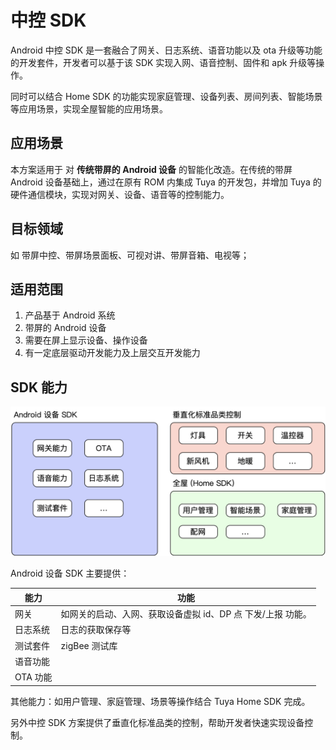 # 中控 SDK

Android 中控 SDK 是一套融合了网关、日志系统、语音功能以及 ota 升级等功能的开发套件，开发者可以基于该 SDK 实现入网、语音控制、固件和 apk 升级等操作。

同时可以结合 Home SDK 的功能实现家庭管理、设备列表、房间列表、智能场景等应用场景，实现全屋智能的应用场景。

## **应用场景**

本方案适用于 对 **传统带屏的 Android 设备** 的智能化改造。在传统的带屏 Android 设备基础上，通过在原有 ROM 内集成 Tuya 的开发包，并增加 Tuya 的硬件通信模块，实现对网关、设备、语音等的控制能力。

## **目标领域**

如 带屏中控、带屏场景面板、可视对讲、带屏音箱、电视等；

## **适用范围**

1. 产品基于 Android 系统
2. 带屏的 Android 设备
3. 需要在屏上显示设备、操作设备
4. 有一定底层驱动开发能力及上层交互开发能力

## SDK 能力

![image-20210427104824785](./resource/images/image-20210427104824785.png)

Android 设备 SDK 主要提供：

| 能力     | 功能                                                        |
| -------- | ----------------------------------------------------------- |
| 网关     | 如网关的启动、入网、获取设备虚拟 id、DP 点 下发/上报 功能。 |
| 日志系统 | 日志的获取保存等                                            |
| 测试套件 | zigBee 测试库                                               |
| 语音功能 |                                                             |
| OTA 功能 |                                                             |

其他能力：如用户管理、家庭管理、场景等操作结合 Tuya Home SDK 完成。

另外中控 SDK 方案提供了垂直化标准品类的控制，帮助开发者快速实现设备控制。